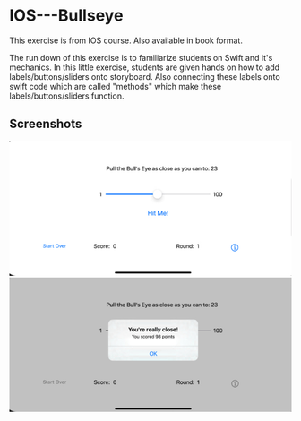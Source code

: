 # IOS---Bullseye
This exercise is from IOS course. Also available in book format. 

The run down of this exercise is to familiarize students on Swift and it's mechanics. In this little exercise, students are 
given hands on how to add labels/buttons/sliders onto storyboard. Also connecting these labels onto swift code which are called
"methods" which make these labels/buttons/sliders function.

## Screenshots
![Default Game View](https://raw.githubusercontent.com/KevinLu19/IOS---Bullseye/master/screenshots/picture1.jpg)
![Feedback pop-up](https://raw.githubusercontent.com/KevinLu19/IOS---Bullseye/master/screenshots/picture2.jpg)
